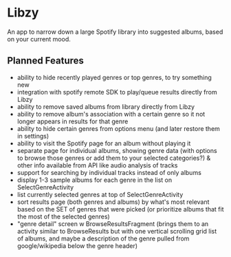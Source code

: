 # Libzy
An app to narrow down a large Spotify library into suggested albums, based on your current mood.

## Planned Features
- ability to hide recently played genres or top genres, to try something new
- integration with spotify remote SDK to play/queue results directly from Libzy
- ability to remove saved albums from library directly from Libzy
- ability to remove album's association with a certain genre so it not longer appears in results for that genre
- ability to hide certain genres from options menu (and later restore them in settings)
- ability to visit the Spotify page for an album without playing it
- separate page for individual albums, showing genre data (with options to browse those genres or add them to your selected categories?) & other info available from API like audio analysis of tracks
- support for searching by individual tracks instead of only albums
- display 1-3 sample albums for each genre in the list on SelectGenreActivity
- list currently selected genres at top of SelectGenreActivity
- sort results page (both genres and albums) by what's most relevant based on the SET of genres that were picked (or prioritize albums that fit the most of the selected genres)
- "genre detail" screen w BrowseResultsFragment (brings them to an activity similar to BrowseResults but with one vertical scrolling grid list of albums, and maybe a description of the genre pulled from google/wikipedia below the genre header)